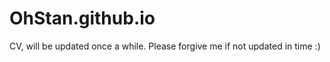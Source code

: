 # OhStan.github.io
CV, will be updated once a while. Please forgive me if not updated in time :)





